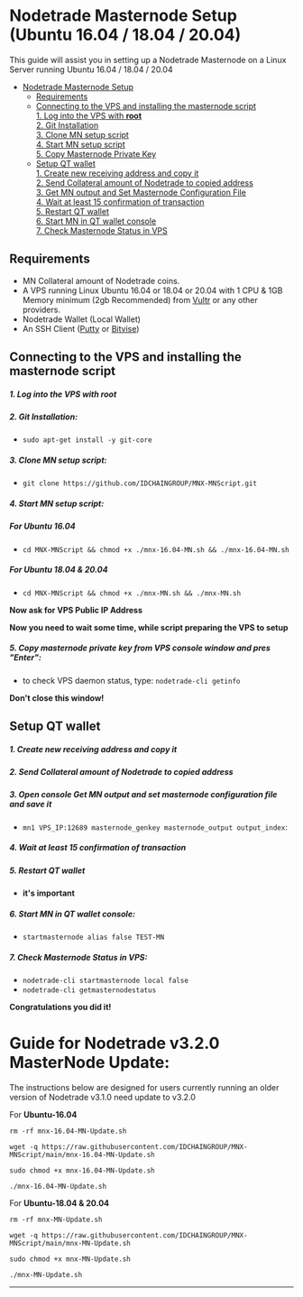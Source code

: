 # Nodetrade Masternode Setup (Ubuntu 16.04 / 18.04 / 20.04)
This guide will assist you in setting up a Nodetrade Masternode on a Linux Server running Ubuntu 16.04 / 18.04 / 20.04

- [Nodetrade Masternode Setup](#nodetrade-masternode-setup)  
  	* [Requirements](#requirements) 
  * [Connecting to the VPS and installing the masternode script](#Connecting-to-the-VPS-and-installing-the-masternode-script)  
         [1. Log into the VPS with **root**](#1-log-into-the-vps-with-root)  
         [2. Git Installation](#2-git-installation)  
         [3. Clone MN setup script](#3-clone-mn-setup-script)  
         [4. Start MN setup script](#4-start-mn-setup-script)  
         [5. Copy Masternode Private Key](#5-copy-masternode-private-key-from-vps-console-window-and-pres-enter)
  * [Setup QT wallet](#setup-qt-wallet)  
         [1. Create new receiving address and copy it](#1-create-new-receiving-address-and-copy-it)  
	 [2. Send Collateral amount of Nodetrade to copied address](#2-send-collateral-amount-of-nodetrade-to-copied-address)  
	 [3. Get MN output and Set Masternode Configuration File](#3-open-console-get-mn-output-and-set-masternode-configuration-file-and-save-it)  
	 [4. Wait at least 15 confirmation of transaction](#4-wait-at-least-15-confirmation-of-transaction)  
         [5. Restart QT wallet](#5-restart-qt-wallet)  
         [6. Start MN in QT wallet console](#6-start-mn-in-qt-wallet-console)  
	 [7. Check Masternode Status in VPS](#7-check-masternode-status-in-vps)  

## Requirements
- MN Collateral amount of Nodetrade coins.
- A VPS running Linux Ubuntu 16.04 or 18.04 or 20.04 with 1 CPU & 1GB Memory minimum (2gb Recommended) from [Vultr](https://www.vultr.com/?ref=8622028) or any other providers.
- Nodetrade Wallet (Local Wallet)
- An SSH Client (<a href="https://www.putty.org/" target="_blank">Putty</a> or <a href="https://dl.bitvise.com/BvSshClient-Inst.exe" target="_blank">Bitvise</a>)


## Connecting to the VPS and installing the masternode script

##### 1. Log into the VPS with **root**  

##### 2. Git Installation:  
- ```sudo apt-get install -y git-core```  

##### 3. Clone MN setup script: 
- ```git clone https://github.com/IDCHAINGROUP/MNX-MNScript.git```  

##### 4. Start MN setup script:
##### For Ubuntu 16.04
- ```cd MNX-MNScript && chmod +x ./mnx-16.04-MN.sh && ./mnx-16.04-MN.sh```
 
##### For Ubuntu 18.04 & 20.04
- ```cd MNX-MNScript && chmod +x ./mnx-MN.sh && ./mnx-MN.sh```


**Now ask for VPS Public IP Address** 

**Now you need to wait some time, while script preparing the VPS to setup**  
##### 5. Copy masternode private key from VPS console window and pres "Enter":


- to check VPS daemon status, type: ```nodetrade-cli getinfo```

**Don't close this window!** 	

## Setup QT wallet
##### 1. Create new receiving address and copy it

##### 2. Send Collateral amount of Nodetrade to copied address

##### 3. Open console Get MN output and set masternode configuration file and save it
- ```mn1 VPS_IP:12689 masternode_genkey masternode_output output_index```:

##### 4. Wait at least 15 confirmation of transaction

##### 5. Restart QT wallet  
- **it's important**

##### 6. Start MN in QT wallet console:
- ```startmasternode alias false TEST-MN```

##### 7. Check Masternode Status in VPS:
- ```nodetrade-cli startmasternode local false``` 
- ```nodetrade-cli getmasternodestatus```  

**Сongratulations you did it!**

# Guide for Nodetrade v3.2.0 MasterNode Update:
The instructions below are designed for users currently running an older version of Nodetrade v3.1.0 need update to v3.2.0

For **Ubuntu-16.04**
```
rm -rf mnx-16.04-MN-Update.sh

wget -q https://raw.githubusercontent.com/IDCHAINGROUP/MNX-MNScript/main/mnx-16.04-MN-Update.sh

sudo chmod +x mnx-16.04-MN-Update.sh

./mnx-16.04-MN-Update.sh

```


For **Ubuntu-18.04 & 20.04**
```
rm -rf mnx-MN-Update.sh

wget -q https://raw.githubusercontent.com/IDCHAINGROUP/MNX-MNScript/main/mnx-MN-Update.sh

sudo chmod +x mnx-MN-Update.sh

./mnx-MN-Update.sh
```

***
